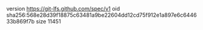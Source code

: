 version https://git-lfs.github.com/spec/v1
oid sha256:568e28d39f18875c63481a9be22604dd12cd75f912e1a897e6c644633b869f7b
size 11451
